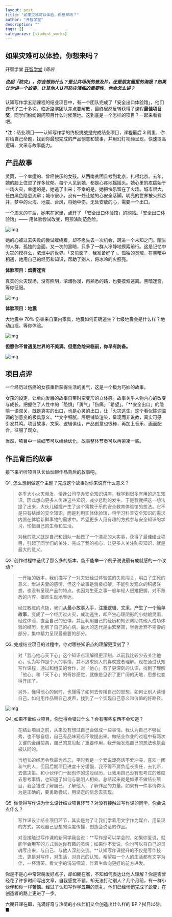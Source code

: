 ```yaml
---
layout: post
title: "如果灾难可以体验，你想来吗？"
author: "开智学堂"
description: ""
tags: []
categories: [student_works]
---
```


##  如果灾难可以体验，你想来吗？

开智学堂 [开智学堂](javascript:void(0);) *1周前*

##### 说起「防灾」，你会想到什么？是公共场所的普及片，还是朋友圈里的海报？如果让你讲一个故事，让其他人认可防灾演练的重要性，你会怎么讲？

认知写作学五期课程的结业项目中，有一个团队完成了「安全出口体验馆」，他们迭代了二十多次，临近路演团队差点要解散，最终居然反转获得了课程**最佳项目奖**，同学们纷纷询问项目什么时候落地。这到底是一个怎样的项目？一起来看看吧。

*注：结业项目——认知写作学的终极挑战是完成结业项目，课程最后 3 周里，你将给自己命题，找到你最想完成的产品创意和故事，并用幻灯视频呈现，快速提高逻辑、文采与故事能力。

## 产品故事

灵雨，一个幸运的、曾经快乐的女孩。从西南贫困县考到北京，扎根北京。去年，她的脸上住进了许多忧郁。每个人见到她，都是心疼地摇摇头。她心里的疙瘩始于一场火灾，幸运的是，她逃了出来；不幸的是，她把快乐留在了火场。城市很大，任由黑色隐患流窜；城市很小，没有一处让她的心安全落脚。明亮的世界被火熊吞并，梦中的火海、地震、台风，将她中伤。无处安放的心，需要一个出口。

一个周末的午后，她宅在家里，点开了 「安全出口体验馆」的网站。「安全出口体验馆」—— 用体验尝试改变，用预演防范危险。

![img](https://mmbiz.qpic.cn/mmbiz_png/ice5enJHe2Tia5Q6CxzFTjX6yjK5x6W2ONQ62yUV2ftpnur9kbcCf9gF0R97VOZOwID1LWDkDMzxTyvvn3fnFapw/640?wx_fmt=png)

她的心被过去失败的尝试缠绕着，却不愿失去一次机会，跨进一个未知之门。陌生的人群，孤独的会面。又一次的黑暗，只多了一群人冷静地摸索前行。这是记忆中火灾的模样么，浓烟中的世界。「又见面了，我准备好了」。孤独的灵魂，在黑暗中相遇，她用自己的经历和知识，帮助了别人，将冰冷的火照亮。

**体验项目：烟雾迷宫**

真实的火灾现场，没有照明，浓烟弥漫，再熟悉的路，也要摸索逃离。黑暗迷宫，等你征服。

![img](https://mmbiz.qpic.cn/mmbiz_gif/ice5enJHe2Tia5Q6CxzFTjX6yjK5x6W2ONgJzZkpBggbibKn1ibpdBvpsttlYaDB73Gch5vArwiaXXKQyoHkwTUmniag/640?wx_fmt=gif)

**体验项目：地震**

大地震中 70% 伤害来自室内家具，地震如何正确逃生？七级地震会是什么样？地动山摇，等你体验。

![img](https://mmbiz.qpic.cn/mmbiz_gif/ice5enJHe2Tia5Q6CxzFTjX6yjK5x6W2ONe7kqAicN9Vj2ObOTqYA9AfRMFUDOicNDMSSCfmDvtsYeribQSgScWECiaw/640?wx_fmt=gif)

**但愿你不曾遇见世界的不美满。但愿危险来临前，你早有防备。**

![img](https://mmbiz.qpic.cn/mmbiz_jpg/ice5enJHe2Tia5Q6CxzFTjX6yjK5x6W2ONGa6RvsuYIbprSvDDTb6GXZibKXSRv0xF7YFQstDoQB72oCnCFppzt8w/640?wx_fmt=jpeg)

### 

## 项目点评

一个经历过伤痛的女孩重新获得生活的勇气，这是一个极为巧妙的故事。

女孩的设定，让单向发展的故事自带时空变形的立体感。故事关乎人物内心的改变与成长，把握住了人性中的「恐惧」「勇气」「伤痛」「希望」。「**安全出口」的隐喻一语双关，既是真实的出口，也是心灵的出口，让「火灾逃生」这个看似陈词滥调的创意变的极具意义。**文字细腻，层层铺垫渲染，呈现而非说教，真实可感引发共鸣。项目故事、文采、逻辑俱佳，产品创意也很棒，再加上音乐、画面配合，征服了观众。

当然，项目中一些细节可以继续优化，故事整体节奏可以再紧凑一些。

## 作品背后的故事

接下来听听项目队长灿灿聊作品背后的故事吧。

Q1. 怎么想到做这个主题？完成这个故事对你来说有什么意义？

> 冬季大小火灾频发，恰逢公司举办安全知识讲座，我学到很多有用的逃生知识。因此想向更多人传递这些知识，减少悲剧的发生。于是我就把这一想法提了出来，大伙儿碰撞产生了这个寓教于乐的安全教育体验馆的想法。它不是只有枯燥的安全知识，而是利用实体体验馆，将学习科普安全知识的需求内置在体验新鲜事物的需求中。希望更多人用有趣的方式参与安全知识的学习，珍惜自己的生命和生活。
>
> 对我的意义就是自己和团队一起做了一个漂亮的大实事，获得了最佳结业项目，引起了同学们的关注，完成了我的初心，让更多人关注防灾知识，就是最大的意义。

Q2. 创作过程中迭代了那么多的版本，能不能举一个例子说说最有成就感的一个改动？

> 一开始的版本，我们描写了一对夫妇经过体验馆的失败闯关，明白了生死的意义，增进夫妻的感情。但这个故事是消极框架，不能引发观众的积极联想，也没有呈现产品的特点。也因为生死之事一般年轻人很难把握，对不熟悉的内容，很难生动地表达。
>
> 经过教练的点拨，我们**从最小故事入手，注重逻辑、文采，产生了一个简单故事**，变成了一个经历过火灾，成功逃生，却产生心理阴影的小姑娘灵雨，经过体验，直面自己的恐惧，并且利用自己的经历和知识帮助其他人成功体验的经历，化解了自己的心病。最大的迭代是由繁至简，学会舍弃不需要的部分，集中精力呈现最重要的部分。

Q3. 完成结业项目的过程中，你对哪些知识点的理解更深刻了？

> 对「我心他心天下心」这个知识点理解得更深刻。以前我比较少去关注他心，认为写作是个人的事情，并不追求别人的喜欢或者理解。现在通过认知写作课程，通过和组员的合作，对「他心」有了更深刻的认识，找到了理解「他心」和「天下心」的奇妙感觉，就像是见识了更广阔的天地，思想也变得开阔了。
>
> 另外，懂得他心的同时，也懂得了如何去传播自己的思想，如何让别人读懂自己，如何用作品替自己发声，找到了一个实现自己意义和价值的好路径。

![img](https://mmbiz.qpic.cn/mmbiz_jpg/ice5enJHe2ThUbhQiaYNKiaOrvm22ITkm3Mklpyuj3Le4x3TQiac0aytWsg4ZxDOWOmic7cb9Y91B4qudfdtuHvMjJA/640?wx_fmt=jpeg)

Q4. 如果不做结业项目，你觉得会错过什么？会有哪些东西不会知道？

> 在结业项目之前，从来没有想过自己会做成一些事情。我认为自己不够优秀，也不够自信，自己有品味观点不敢提出来。做结业作业的过程中有两次关键的全组投票，自己的意见起了重要作用，我开始发现自己的想法也是会被认同的。
>
> 当组长的经历令我最为难忘，平时我是一个爱说漂亮话不爱冲突，喜欢一团和气的人，但因后期项目进度十分缓慢，我不得不肩负组长责任，去判断，去做决策。和小伙伴们一起创作的这段经历，让我用自己没有思考过的维度去思考事情，也知道了如何与聪明人相处。总结起来就是如果不做结业项目，我会错过了解自己，了解他人，了解作品的力量。如果有一件事情你认为是正确的，要勇敢尝试，用坚定的信念去实现。

Q5. 你觉得写作课为什么设计结业项目环节？对没有接触过写作课的同学，你会说点什么？

> 写作课设计结业项目环节，其实是为了让我们学着用文字作为媒介，用呈现的方式，实现自己思想的深度传播，创造会说话的作品。
>
> 对没接触过写作课的新同学我会说：**写作是可以学会的，如果你爱说，就能学会用写的方式表达你有趣的灵魂；如果你不爱说，你也可以将自己的灵魂写出来，与自己、与他人深刻交流。**认知写作课提升的不仅是写作技法，更是对写作，对生活，对自己的认知。希望每一个人的生活都有文字为伴，一杯清茶，看文字的涓涓细流，伴着生命向更好的前方进发。

你是不是心中常常萌发好点子，却如鲠在喉，不知如何表达让他人理解？你是否曾经花了许多时间写出文章，自我感觉不错，却无法打动别人？几个月前，有一群小伙伴和你一样苦恼。经过了认知写作学五期的洗礼，他们已经悄悄完成了蜕变，在创造者的路上更进了一步。

六期开课在即，充满好奇与热情的小伙伴们又会创造出什么样的 BP？拭目以待。■